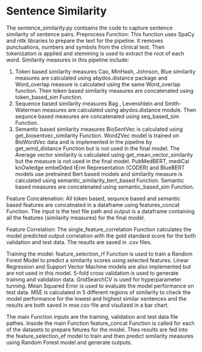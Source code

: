 # Sentence Similarity
The sentence_similarity.py contsains the code to capture sentence similarity of sentence pairs. 
Preprocess Function:
This function uses SpaCy and nltk libraries to prepare the text for the pipeline. It removes punctuations, numbers and symbols from the clinical text. Then tokenization is applied and stemming is used to extract the root of each word.
Similarity measures in this pipeline include: 
1) Token based similarity measures 
Cao, MinHash, Johnson, Blue similarity measures are calculated using abydos.distance package and Word_overlap measure is calculated using the same Word_overlap function.
Then token based similarity measures are concatenated using token_based_sim Function.
2) Sequence based similarity measures
Bag , Levenshtein and Smith-Waterman measures are calculated using abydos.distance module.
Then sequnce based measures are concatenated using seq_based_sim Function.
3) Semantic based similarity measures
BioSentVec is calculated using get_biosentvec_similarity Function.
Word2Vec model is trained on BioWordVec data and is implemented in the pipeline by get_wmd_distance Function but is not used in the final model. 
The Average vector similarity is calculated using get_mean_vector_similarity but the measure is not used in the final model.
PubMedBERT, mediCal knOwledge embeDded tErm Representation (CODER) and BlueBERT models use pretrained Bert based models and similarity measure is calculated using  semantic_similarity_bert_based Function.
Semantic based measures are concatenated using semantic_based_sim Function.

Feature Concatenation:
All token based, sequnce based and semantic based features are concatnated in a dataframe using features_concat Function. The input is the text file path and output is a dataframe containing all the features (similarity measures) for the final model.

Feature Correlation:
The single_feature_correlation Function calculates the model predicted output correlation with the gold standard score for the both validation and test data. The results are saved in .csv files.

Training the model:
feature_selection_rf Function is used to train a Random Forest Model to predict a similarity scores using selected features. 
Linear Regression and Support Vector Machine models are also implemented but are not used in this model.
5-fold cross validation is used to generate training and validation data. 
GridSearchCV is used for hyperparameter tunning.
Mean Squared Error is used to evaluate the model performance on test data. MSE is calculated in 5 different regions of similarity to check the model performance for the lowest and highest similar sentences and the results are both saved in mse.csv file and visulized in a bar chart.

The main Function inputs are the training, validation and test data file pathes.
Insode the main Function feature_concat Function is called for each of the datasets to prepare fetures for the model. Thes results are fed into the feature_selection_ef model to train and then predict similarity measures using Random Forest model and generate outputs.





